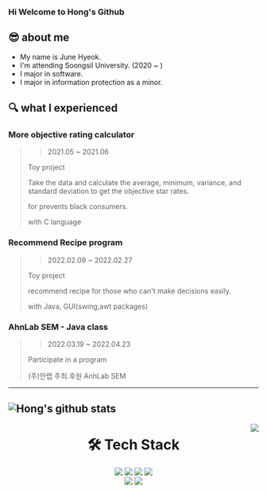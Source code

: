 ### Hi Welcome to Hong's Github

## 😎 about me
* My name is June Hyeok.
* I'm attending Soongsil University. (2020 ~ )
* I major in software.
* I major in information protection as a minor.
## 🔍 what I experienced
###  More objective rating calculator  
 > > 2021.05 ~ 2021.06
 > 
 > Toy project
 >
 > Take the data and calculate the average, minimum, variance, and standard deviation to get the objective star rates.
 > 
 > for prevents black consumers.
 > 
 > with C language
 
###  Recommend Recipe program
 > > 2022.02.09 ~ 2022.02.27
 > 
 > Toy project
 >
 > recommend recipe for those who can't make decisions easily.
 > 
 > with Java, GUI(swing,awt packages)

### AhnLab SEM - Java class
 > > 2022.03.19 ~ 2022.04.23
 > 
 > Participate in a program 
 > 
 > (주)안랩 주최.후원 AnhLab SEM
 
---
  ![Hong's github stats](https://github-readme-stats.vercel.app/api?username=hongjunehuke&show_icons=true&theme=swift)
---
<img align='right' src="http://mazassumnida.wtf/api/v2/generate_badge?boj=lms7802">  
<div align=center><h1>🛠 Tech Stack </h1></div>
<div align=center> 
  <img src="https://img.shields.io/badge/java-007396?style=for-the-badge&logo=java&logoColor=white"> 
  <img src="https://img.shields.io/badge/c++-00599C?style=for-the-badge&logo=c%2B%2B&logoColor=white">
  <img src="https://img.shields.io/badge/c-A8B9CC?style=for-the-badge&logo=c&logoColor=white">
  <img src="https://img.shields.io/badge/python-3776AB?style=for-the-badge&logo=python&logoColor=white"> 
  <br>
  <img src="https://img.shields.io/badge/github-181717?style=for-the-badge&logo=github&logoColor=white">
  <img src="https://img.shields.io/badge/git-F05032?style=for-the-badge&logo=git&logoColor=white">
  <br>
</div>
